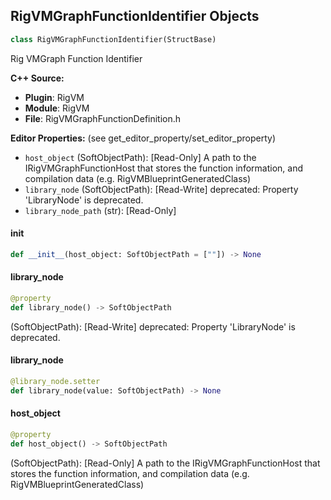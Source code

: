 ## RigVMGraphFunctionIdentifier Objects

```python
class RigVMGraphFunctionIdentifier(StructBase)
```

Rig VMGraph Function Identifier

**C++ Source:**

- **Plugin**: RigVM
- **Module**: RigVM
- **File**: RigVMGraphFunctionDefinition.h

**Editor Properties:** (see get_editor_property/set_editor_property)

- ``host_object`` (SoftObjectPath):  [Read-Only] A path to the IRigVMGraphFunctionHost that stores the function information, and compilation data (e.g. RigVMBlueprintGeneratedClass)
- ``library_node`` (SoftObjectPath):  [Read-Write]
  deprecated: Property 'LibraryNode' is deprecated.
- ``library_node_path`` (str):  [Read-Only]

<a id="unreal.RigVMGraphFunctionIdentifier.__init__"></a>

#### __init__

```python
def __init__(host_object: SoftObjectPath = [""]) -> None
```

<a id="unreal.RigVMGraphFunctionIdentifier.library_node"></a>

#### library_node

```python
@property
def library_node() -> SoftObjectPath
```

(SoftObjectPath):  [Read-Write]
deprecated: Property 'LibraryNode' is deprecated.

<a id="unreal.RigVMGraphFunctionIdentifier.library_node"></a>

#### library_node

```python
@library_node.setter
def library_node(value: SoftObjectPath) -> None
```

<a id="unreal.RigVMGraphFunctionIdentifier.host_object"></a>

#### host_object

```python
@property
def host_object() -> SoftObjectPath
```

(SoftObjectPath):  [Read-Only] A path to the IRigVMGraphFunctionHost that stores the function information, and compilation data (e.g. RigVMBlueprintGeneratedClass)

<a id="unreal.RigVMGraphFunctionArgument"></a>